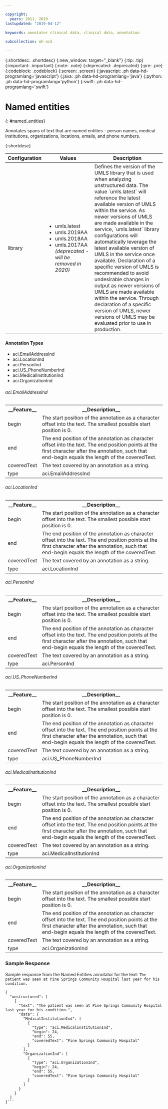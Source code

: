 ```yaml
---

copyright:
  years: 2011, 2019
lastupdated: "2019-04-12"

keywords: annotator clinical data, clinical data, annotation

subcollection: wh-acd

---
```


{:shortdesc: .shortdesc}
{:new_window: target="_blank"}
{:tip: .tip}
{:important: .important}
{:note: .note}
{:deprecated: .deprecated}
{:pre: .pre}
{:codeblock: .codeblock}
{:screen: .screen}
{:javascript: .ph data-hd-programlang='javascript'}
{:java: .ph data-hd-programlang='java'}
{:python: .ph data-hd-programlang='python'}
{:swift: .ph data-hd-programlang='swift'}

# Named entities
{: #named_entities}

Annotates spans of text that are named entities - person names, medical institutions, organizations, locations, emails, and phone numbers.

{:shortdesc}

<table>
<tr>
<th>Configuration</th><th>Values</th><th>Description</th>
</tr>
</tbody>
<tr>
<td>
library
</td>
<td>
<ul>
  <li>umls.latest</li>
  <li>umls.2019AA</li>
  <li>umls.2018AA</li>
  <li>umls.2017AA <i>(deprecated - will be removed in 2020)</i></li>
</ul>
</td>
<td>
Defines the version of the UMLS library that is used when analyzing unstructured data. The value `umls.latest` will reference the latest available version of UMLS within the service. As newer versions of UMLS are made available in the service, `umls.latest` library configurations will automatically leverage the latest available version of UMLS in the service once available. Declaration of a specific version of UMLS is recommended to avoid undesirable changes in output as newer versions of UMLS are made available within the service. Through declaration of a specific version of UMLS, newer versions of UMLS may be evaluated prior to use in production.
</td>
</tr>
</tbody>
</table>

<h4>Annotation Types</h4>

* aci.EmailAddressInd
* aci.LocationInd
* aci.PersonInd
* aci.US_PhoneNumberInd
* aci.MedicalInstitutionInd
* aci.OrganizationInd

###### aci.EmailAddressInd

<table>
<tr><th>__Feature__</th><th>__Description__</th></tr>
</tr><td>begin</td><td>The start position of the annotation as a character offset into the text. The smallest possible start position is 0.</td></tr>
<tr><td>end</td><td>The end position of the annotation as character offset into the text. The end position points at the first character after the annotation, such that end-begin equals the length of the coveredText.</td></tr>
<tr><td>coveredText</td><td>The text covered by an annotation as a string.</td></tr>
<tr><td>type</td><td>aci.EmailAddressInd</td></tr>
</table>

###### aci.LocationInd

<table>
<tr><th>__Feature__</th><th>__Description__</th></tr>
</tr><td>begin</td><td>The start position of the annotation as a character offset into the text. The smallest possible start position is 0.</td></tr>
<tr><td>end</td><td>The end position of the annotation as character offset into the text. The end position points at the first character after the annotation, such that end-begin equals the length of the coveredText.</td></tr>
<tr><td>coveredText</td><td>The text covered by an annotation as a string.</td></tr>
<tr><td>type</td><td>aci.LocationInd</td></tr>
</table>

###### aci.PersonInd

<table>
<tr><th>__Feature__</th><th>__Description__</th></tr>
</tr><td>begin</td><td>The start position of the annotation as a character offset into the text. The smallest possible start position is 0.</td></tr>
<tr><td>end</td><td>The end position of the annotation as character offset into the text. The end position points at the first character after the annotation, such that end-begin equals the length of the coveredText.</td></tr>
<tr><td>coveredText</td><td>The text covered by an annotation as a string.</td></tr>
<tr><td>type</td><td>aci.PersonInd</td></tr>
</table>

###### aci.US_PhoneNumberInd

<table>
<tr><th>__Feature__</th><th>__Description__</th></tr>
</tr><td>begin</td><td>The start position of the annotation as a character offset into the text. The smallest possible start position is 0.</td></tr>
<tr><td>end</td><td>The end position of the annotation as character offset into the text. The end position points at the first character after the annotation, such that end-begin equals the length of the coveredText.</td></tr>
<tr><td>coveredText</td><td>The text covered by an annotation as a string.</td></tr>
<tr><td>type</td><td>aci.US_PhoneNumberInd</td></tr>
</table>

###### aci.MedicalInstitutionInd

<table>
<tr><th>__Feature__</th><th>__Description__</th></tr>
</tr><td>begin</td><td>The start position of the annotation as a character offset into the text. The smallest possible start position is 0.</td></tr>
<tr><td>end</td><td>The end position of the annotation as character offset into the text. The end position points at the first character after the annotation, such that end-begin equals the length of the coveredText.</td></tr>
<tr><td>coveredText</td><td>The text covered by an annotation as a string.</td></tr>
<tr><td>type</td><td>aci.MedicalInstitutionInd</td></tr>
</table>

###### aci.OrganizationInd

<table>
<tr><th>__Feature__</th><th>__Description__</th></tr>
</tr><td>begin</td><td>The start position of the annotation as a character offset into the text. The smallest possible start position is 0.</td></tr>
<tr><td>end</td><td>The end position of the annotation as character offset into the text. The end position points at the first character after the annotation, such that end-begin equals the length of the coveredText.</td></tr>
<tr><td>coveredText</td><td>The text covered by an annotation as a string.</td></tr>
<tr><td>type</td><td>aci.OrganizationInd</td></tr>
</table>

### Sample Response

Sample response from the Named Entities annotator for the text: `The patient was seen at Pine Springs Community Hospital last year for his condition.`

```
{
  "unstructured": [
    {
      "text": "The patient was seen at Pine Springs Community Hospital last year for his condition.",
      "data": {
        "MedicalInstitutionInd": [
          {
            "type": "aci.MedicalInstitutionInd",
            "begin": 24,
            "end": 55,
            "coveredText": "Pine Springs Community Hospital"
          }
        ],
        "OrganizationInd": [
          {
            "type": "aci.OrganizationInd",
            "begin": 24,
            "end": 55,
            "coveredText": "Pine Springs Community Hospital"
          }
        ]
      }
    }
  ]
}```
